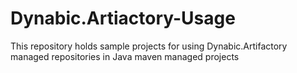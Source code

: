 # Dynabic.Artiactory-Usage
This repository holds sample projects for using Dynabic.Artifactory managed repositories in Java maven managed projects
